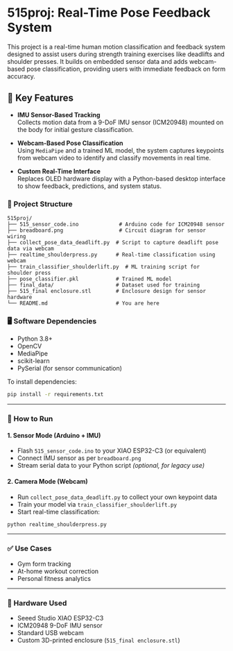 # 515proj: Real-Time Pose Feedback System

This project is a real-time human motion classification and feedback system designed to assist users during strength training exercises like deadlifts and shoulder presses. It builds on embedded sensor data and adds webcam-based pose classification, providing users with immediate feedback on form accuracy.

## 🧠 Key Features

- **IMU Sensor-Based Tracking**  
  Collects motion data from a 9-DoF IMU sensor (ICM20948) mounted on the body for initial gesture classification.

- **Webcam-Based Pose Classification**  
  Using `MediaPipe` and a trained ML model, the system captures keypoints from webcam video to identify and classify movements in real time.

- **Custom Real-Time Interface**  
  Replaces OLED hardware display with a Python-based desktop interface to show feedback, predictions, and system status.

### 📁 Project Structure

```text
515proj/
├── 515_sensor_code.ino             # Arduino code for ICM20948 sensor
├── breadboard.png                  # Circuit diagram for sensor wiring
├── collect_pose_data_deadlift.py  # Script to capture deadlift pose data via webcam
├── realtime_shoulderpress.py      # Real-time classification using webcam
├── train_classifier_shoulderlift.py  # ML training script for shoulder press
├── pose_classifier.pkl            # Trained ML model
├── final_data/                    # Dataset used for training
├── 515_final enclosure.stl        # Enclosure design for sensor hardware
└── README.md                      # You are here
```



### 🖥️ Software Dependencies

- Python 3.8+
- OpenCV
- MediaPipe
- scikit-learn
- PySerial (for sensor communication)

To install dependencies:

```bash
pip install -r requirements.txt
```

---

### 🚀 How to Run

#### 1. Sensor Mode (Arduino + IMU)

- Flash `515_sensor_code.ino` to your XIAO ESP32-C3 (or equivalent)
- Connect IMU sensor as per `breadboard.png`
- Stream serial data to your Python script *(optional, for legacy use)*

#### 2. Camera Mode (Webcam)

- Run `collect_pose_data_deadlift.py` to collect your own keypoint data
- Train your model via `train_classifier_shoulderlift.py`
- Start real-time classification:

```bash
python realtime_shoulderpress.py
```

---

### ✅ Use Cases

- Gym form tracking  
- At-home workout correction  
- Personal fitness analytics  

---

### 🔧 Hardware Used

- Seeed Studio XIAO ESP32-C3  
- ICM20948 9-DoF IMU sensor  
- Standard USB webcam  
- Custom 3D-printed enclosure (`515_final enclosure.stl`)

